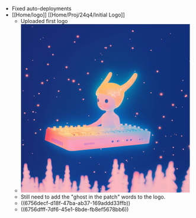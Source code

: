 - Fixed auto-deployments
- [[Home/logo]] [[Home/Proj/24q4/Initial Logo]]
	- Uploaded first logo
	- ![gitp_logo_raw_fly.JPG](../assets/gitp/logo/gitp_logo_raw_fly.JPG)
	- Still need to add the "ghost in the patch" words to the logo.
	- ((6756decf-d18f-47ba-ab37-169addd33ffb))
	- ((6756dfff-7df6-45e1-8bde-fb8ef5678bb6))